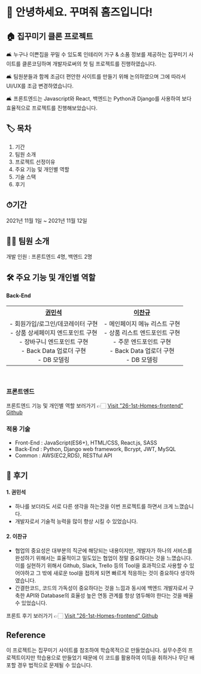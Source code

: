 # 🙌 안녕하세요. 꾸며줘 홈즈입니다!   

## 🏠 집꾸미기 클론 프로젝트
🛋 누구나 이쁜집을 꾸밀 수 있도록 인테리어 가구 & 소품 정보를 제공하는 집꾸미기 사이트를 클론코딩하며 개발자로써의 첫 팀 프로젝트를 진행하였습니다.

🛋 팀원분들과 함께 조금더 편안한 사이트를 만들기 위해 논의하였으며 그에 따라서 UI/UX를 조금 변경하였습니다.

🛋 프론트엔드는 Javascript와 React, 백엔드는 Python과 Django를 사용하여 보다 효율적으로 프로젝트를 진행해보았습니다.

## 🏷 목차
1. 기간
2. 팀원 소개
3. 프로젝트 선정이유
4. 주요 기능 및 개인별 역할
5. 기술 스택
6. 후기

## ⏱기간
2021년 11월 1일 ~ 2021년 11월 12일

## 🙋‍♀️ 팀원 소개
개발 인원 : 프론트엔드 4명, 백엔드 2명

## 🛠 주요 기능 및 개인별 역할

 <h4>  Back-End </h4>
  <table style="text-align:center;">
    <tr>
      <th><a href="https://github.com/knch1014">권민석</a></th>
      <th><a href="https://github.com/Kyuuu827">이찬규</a></th>
    </tr>
    <tr>
      <td>
        - 회원가입/로그인/데코레이터 구현<br>
        - 상품 상세페이지 엔드포인트 구현<br>
        - 장바구니 엔드포인트 구현<br>
        - Back Data 업로더 구현<br>
        - DB 모델링
      </td>
      <td>
        - 메인페이지 메뉴 리스트 구현<br>
        - 상품 리스트 엔드포인트 구현<br>
        - 주문 엔드포인트 구현<br>
        - Back Data 업로더 구현<br>
        - DB 모델링
      </td>
    </tr>       
  </table>
<br>  

### 프론트엔드
프론트엔드 기능 및 개인별 역할 보러가기 👉🏻 [Visit "26-1st-Homes-frontend" Github](https://github.com/wecode-bootcamp-korea/26-1st-Homes-frontend)  

### 적용 기술
- Front-End : JavaScript(ES6+), HTML/CSS, React.js, SASS
- Back-End : Python, Django web framework, Bcrypt, JWT, MySQL
- Common : AWS(EC2,RDS), RESTful API

## 📝 후기
#### 1. 권민석
* 하나를 보더라도 서로 다른 생각을 하는것을 이번 프로젝트를 하면서 크게 느꼈습니다.
* 개발자로서 기술적 능력을 많이 향상 시킬 수 있었습니다.

#### 2. 이찬규
* 협업의 중요성은 대부분의 직군에 해당되는 내용이지만, 개발자가 하나의 서비스를 완성하기 위해서는 효율적이고 밀도있는 협업이 정말 중요하다는 것을 느꼈습니다. 이를 실현하기 위해서 Github, Slack, Trello 등의 Tool을 효과적으로 사용할 수 있어야하고 그 밖에 새로운 tool을 접하게 되면 빠르게 적응하는 것이 중요하다 생각하였습니다.  
* 간결한코드, 코드의 가독성이 중요하다는 것을 느낌과 동시에 백엔드 개발자로서 구축한 API와 Database의 효율성 높은 연동 관계를 항상 염두해야 한다는 것을 배울 수 있었습니다. 

프론트 후기 보러가기 👉🏻 [Visit "26-1st-Homes-frontend" Github](https://github.com/wecode-bootcamp-korea/26-1st-Homes-frontend) 

## Reference
이 프로젝트는 집꾸미기 사이트를 참조하여 학습목적으로 만들었습니다.
실무수준의 프로젝트이지만 학습용으로 만들었기 때문에 이 코드를 활용하여 이득을 취하거나 무단 배포할 경우 법적으로 문제될 수 있습니다.